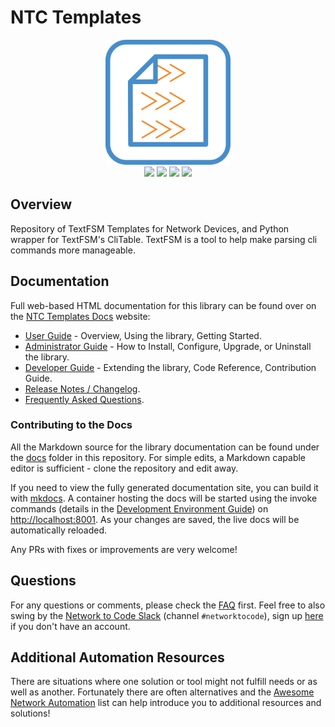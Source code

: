 # NTC Templates

<p align="center">
  <img src="https://raw.githubusercontent.com/networktocode/ntc-templates/master/docs/images/icon-ntc-templates.png" class="logo" height="200px">
  <br>
  <a href="https://github.com/networktocode/ntc-templates/actions"><img src="https://github.com/networktocode/ntc-templates/actions/workflows/ci.yml/badge.svg?branch=main"></a>
  <a href="https://ntc-templates.readthedocs.io/en/latest"><img src="https://readthedocs.org/projects/ntc-templates/badge/"></a>
  <a href="https://pypi.org/project/ntc-templates/"><img src="https://img.shields.io/pypi/v/ntc-templates"></a>
  <a href="https://pypi.org/project/ntc-templates/"><img src="https://img.shields.io/pypi/dm/ntc-templates"></a>
  <br>
</p>

## Overview

Repository of TextFSM Templates for Network Devices, and Python wrapper for TextFSM's CliTable. TextFSM is a tool to help make parsing cli commands more manageable.

## Documentation

Full web-based HTML documentation for this library can be found over on the [NTC Templates Docs](https://ntc-templates.readthedocs.io) website:

- [User Guide](https://ntc-templates.readthedocs.io/en/latest/user/lib_overview/) - Overview, Using the library, Getting Started.
- [Administrator Guide](https://ntc-templates.readthedocs.io/en/latest/admin/install/) - How to Install, Configure, Upgrade, or Uninstall the library.
- [Developer Guide](https://ntc-templates.readthedocs.io/en/latest/dev/contributing/) - Extending the library, Code Reference, Contribution Guide.
- [Release Notes / Changelog](https://ntc-templates.readthedocs.io/en/latest/admin/release_notes/).
- [Frequently Asked Questions](https://ntc-templates.readthedocs.io/en/latest/user/faq/).

### Contributing to the Docs

All the Markdown source for the library documentation can be found under the [docs](https://github.com/networktocode/ntc-templates/tree/develop/docs) folder in this repository. For simple edits, a Markdown capable editor is sufficient - clone the repository and edit away.

If you need to view the fully generated documentation site, you can build it with [mkdocs](https://www.mkdocs.org/). A container hosting the docs will be started using the invoke commands (details in the [Development Environment Guide](https://ntc-templates.readthedocs.io/en/latest/dev/dev_environment/#docker-development-environment)) on [http://localhost:8001](http://localhost:8001). As your changes are saved, the live docs will be automatically reloaded.

Any PRs with fixes or improvements are very welcome!

## Questions

For any questions or comments, please check the [FAQ](https://ntc-templates.readthedocs.io/en/latest/user/faq/) first. Feel free to also swing by the [Network to Code Slack](https://networktocode.slack.com/) (channel `#networktocode`), sign up [here](http://slack.networktocode.com/) if you don't have an account.

## Additional Automation Resources

There are situations where one solution or tool might not fulfill needs or as well as another. Fortunately there are often alternatives and the [Awesome Network Automation](https://github.com/networktocode/awesome-network-automation) list can help introduce you to additional resources and solutions!
